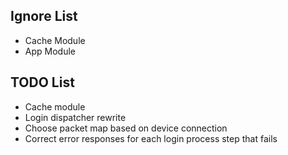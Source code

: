 **Ignore List**
-
* Cache Module
* App Module

**TODO List**
-
* Cache module
* Login dispatcher rewrite
* Choose packet map based on device connection
* Correct error responses for each login process step that fails
